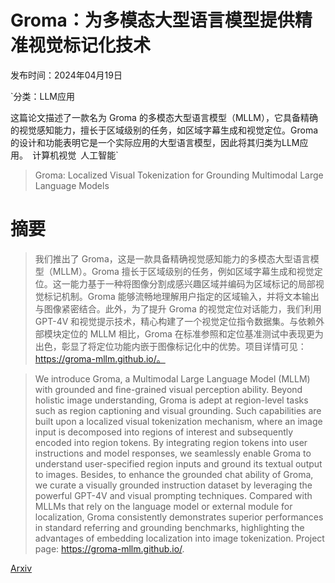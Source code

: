 # Groma：为多模态大型语言模型提供精准视觉标记化技术

发布时间：2024年04月19日

`分类：LLM应用

这篇论文描述了一款名为 Groma 的多模态大型语言模型（MLLM），它具备精确的视觉感知能力，擅长于区域级别的任务，如区域字幕生成和视觉定位。Groma 的设计和功能表明它是一个实际应用的大型语言模型，因此将其归类为LLM应用。` `计算机视觉` `人工智能`

> Groma: Localized Visual Tokenization for Grounding Multimodal Large Language Models

# 摘要

> 我们推出了 Groma，这是一款具备精确视觉感知能力的多模态大型语言模型（MLLM）。Groma 擅长于区域级别的任务，例如区域字幕生成和视觉定位。这一能力基于一种将图像分割成感兴趣区域并编码为区域标记的局部视觉标记机制。Groma 能够流畅地理解用户指定的区域输入，并将文本输出与图像紧密结合。此外，为了提升 Groma 的视觉定位对话能力，我们利用 GPT-4V 和视觉提示技术，精心构建了一个视觉定位指令数据集。与依赖外部模块定位的 MLLM 相比，Groma 在标准参照和定位基准测试中表现更为出色，彰显了将定位功能内嵌于图像标记化中的优势。项目详情可见：https://groma-mllm.github.io/。

> We introduce Groma, a Multimodal Large Language Model (MLLM) with grounded and fine-grained visual perception ability. Beyond holistic image understanding, Groma is adept at region-level tasks such as region captioning and visual grounding. Such capabilities are built upon a localized visual tokenization mechanism, where an image input is decomposed into regions of interest and subsequently encoded into region tokens. By integrating region tokens into user instructions and model responses, we seamlessly enable Groma to understand user-specified region inputs and ground its textual output to images. Besides, to enhance the grounded chat ability of Groma, we curate a visually grounded instruction dataset by leveraging the powerful GPT-4V and visual prompting techniques. Compared with MLLMs that rely on the language model or external module for localization, Groma consistently demonstrates superior performances in standard referring and grounding benchmarks, highlighting the advantages of embedding localization into image tokenization. Project page: https://groma-mllm.github.io/.

[Arxiv](https://arxiv.org/abs/2404.13013)
